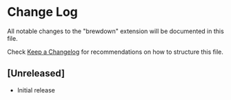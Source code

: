 # Change Log

All notable changes to the "brewdown" extension will be documented in this file.

Check [Keep a Changelog](http://keepachangelog.com/) for recommendations on how to structure this file.

## [Unreleased]

- Initial release